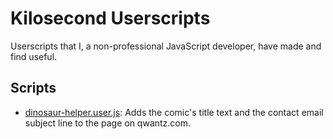 # Kilosecond Userscripts

Userscripts that I, a non-professional JavaScript developer, have made
and find useful.

## Scripts

* [dinosaur-helper.user.js][dinosaur-helper.user.js]: Adds the comic's
title text and the contact email subject line to the page on
qwantz.com.

[dinosaur-helper.user.js]: https://www.kilosecond.com/userscripts/dinosaur-helper.user.js
